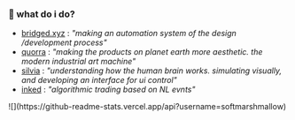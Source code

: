### 🔭 what do i do?

- [bridged.xyz](https://github.com/bridgedxyz) : *"making an automation system of the design /development process"*
- [quorra](https://github.com/softmarshmallow/quorra) : *"making the products on planet earth more aesthetic. the modern industrial art machine"*
- [silvia](https://github.com/softmarshmallow/silvia) : *"understanding how the human brain works. simulating visually, and developing an interface for ui control"*
- [inked](https://github.com/softmarshmallow/inked-engine) : *"algorithmic trading based on NL evnts"*
<!--
- [snacks](https://github.com/snackso) : *"creating a social based map platform and offline hardware infrastructure opened for anyone with the goal"*
--!>

![](https://github-readme-stats.vercel.app/api?username=softmarshmallow)
<!--
**softmarshmallow/softmarshmallow** is a ✨ _special_ ✨ repository because its `README.md` (this file) appears on your GitHub profile.

Here are some ideas to get you started:

- 🔭 I’m currently working on ...
- 🌱 I’m currently learning ...
- 👯 I’m looking to collaborate on ...
- 🤔 I’m looking for help with ...
- 💬 Ask me about ...
- 📫 How to reach me: ...
- 😄 Pronouns: ...
- ⚡ Fun fact: ...
-->

